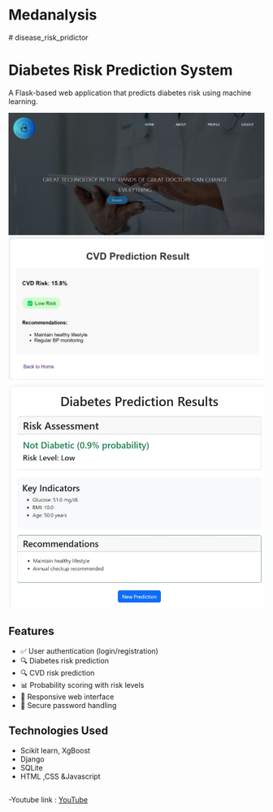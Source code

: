 # Medanalysis
﻿# disease_risk_pridictor

# Diabetes Risk Prediction System
A Flask-based web application that predicts diabetes risk using machine learning.

<img src="https://github.com/sanjanapatil01/Medanalysis/blob/main/WhatsApp%20Image%202025-04-13%20at%2016.48.32_4a9226e1.jpg">
<img src="https://github.com/sanjanapatil01/Medanalysis/blob/main/WhatsApp%20Image%202025-04-13%20at%2016.48.28_a98ed44a.jpg">

<img src="https://github.com/sanjanapatil01/Medanalysis/blob/main/WhatsApp%20Image%202025-04-13%20at%2016.48.39_cd44ffc2.jpg">

## Features
- ✅ User authentication (login/registration)
- 🔍 Diabetes risk prediction
-  🔍 CVD risk prediction
- 📊 Probability scoring with risk levels
- 📱 Responsive web interface
- 🔐 Secure password handling

## Technologies Used
- Scikit learn, XgBoost
 - Django
  - SQLite
  - HTML ,CSS &Javascript

##
-Youtube link : <a href="https://youtu.be/l03WI2T83bg?si=4mkAmKOU2W669tFV">YouTube</a>

 

